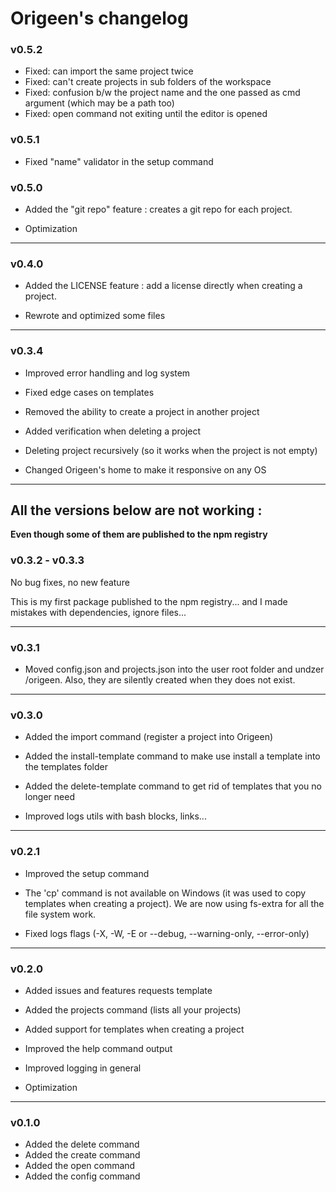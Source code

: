 # Origeen's changelog

### v0.5.2

- Fixed: can import the same project twice
- Fixed: can't create projects in sub folders of the workspace
- Fixed: confusion b/w the project name and the one passed as cmd argument (which may be a path too)
- Fixed: open command not exiting until the editor is opened

### v0.5.1

- Fixed "name" validator in the setup command

### v0.5.0

- Added the "git repo" feature : creates a git repo for each project.

- Optimization

---

### v0.4.0

- Added the LICENSE feature : add a license directly when creating a project.

- Rewrote and optimized some files

---
### v0.3.4

- Improved error handling and log system

- Fixed edge cases on templates
- Removed the ability to create a project in another project
- Added verification when deleting a project
- Deleting project recursively (so it works when the project is not empty)
- Changed Origeen's home to make it responsive on any OS

---
## **All the versions below are not working :**
**Even though some of them are published to the npm registry**

### v0.3.2 - v0.3.3

No bug fixes, no new feature

This is my first package published to the npm registry... and I made mistakes with dependencies, ignore files...

---

### v0.3.1

- Moved config.json and projects.json into the user root folder and undzer /origeen. Also, they are silently created when they does not exist.

---

### v0.3.0

- Added the import command (register a project into Origeen)
- Added the install-template command to make use install a template into the templates folder
- Added the delete-template command to get rid of templates that you no longer need

- Improved logs utils with bash blocks, links...

---

### v0.2.1

- Improved the setup command

- The 'cp' command is not available on Windows (it was used to copy templates when creating a project). We are now using fs-extra for all the file system work.
- Fixed logs flags (-X, -W, -E or --debug, --warning-only, --error-only)

---

### v0.2.0

- Added issues and features requests template
- Added the projects command (lists all your projects)
- Added support for templates when creating a project

- Improved the help command output
- Improved logging in general

- Optimization

---

### v0.1.0

- Added the delete command
- Added the create command
- Added the open command
- Added the config command